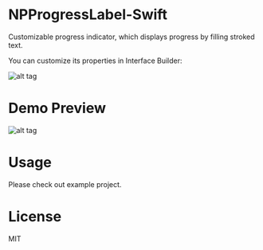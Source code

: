 # NPProgressLabel-Swift
Customizable progress indicator, which displays progress by filling stroked text.

You can customize its properties in Interface Builder:

![alt tag](http://s9.postimg.org/83fj4m0of/Screen_Shot_2016_03_07_at_3_22_30_PM.png)
# Demo Preview
![alt tag](http://s24.postimg.org/6ayprxvz9/NPProgress_Label.gif)

# Usage
Please check out example project.

# License
MIT
